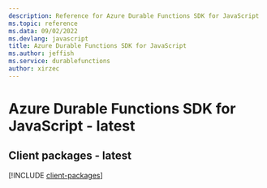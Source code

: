 ```yaml
---
description: Reference for Azure Durable Functions SDK for JavaScript
ms.topic: reference
ms.data: 09/02/2022
ms.devlang: javascript
title: Azure Durable Functions SDK for JavaScript
ms.author: jeffish
ms.service: durablefunctions
author: xirzec
---
```

# Azure Durable Functions SDK for JavaScript - latest

## Client packages - latest
[!INCLUDE [client-packages](durable-functions-client-index.md)]